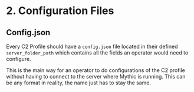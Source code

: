 # 2. Configuration Files

## Config.json

Every C2 Profile should have a `config.json` file located in their defined `server_folder_path` which contains all the fields an operator would need to configure.

This is the main way for an operator to do configurations of the C2 profile without having to connect to the server where Mythic is running. This can be any format in reality, the name just has to stay the same.
